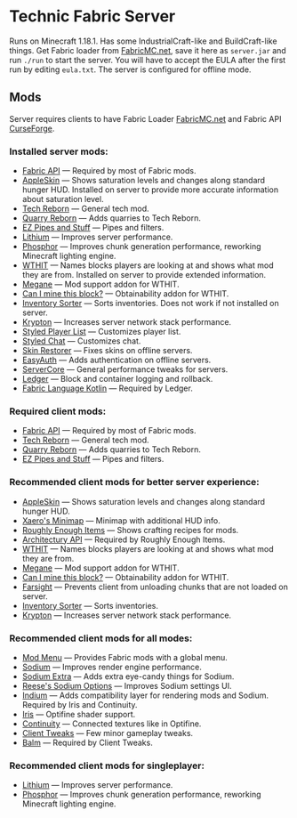 # Technic Fabric Server

Runs on Minecraft 1.18.1. Has some IndustrialCraft-like and BuildCraft-like things. Get Fabric loader from [FabricMC.net](https://fabricmc.net/), save it here as `server.jar` and run `./run` to start the server. You will have to accept the EULA after the first run by editing `eula.txt`. The server is configured for offline mode.

## Mods

Server requires clients to have Fabric Loader [FabricMC.net](https://fabricmc.net/) and Fabric API [CurseForge](https://www.curseforge.com/minecraft/mc-mods/fabric-api).

### Installed server mods:
- [Fabric API](https://www.curseforge.com/minecraft/mc-mods/fabric-api) —
  Required by most of Fabric mods.
- [AppleSkin](https://www.curseforge.com/minecraft/mc-mods/appleskin) —
  Shows saturation levels and changes along standard hunger HUD.
  Installed on server to provide more accurate information about saturation level.
- [Tech Reborn](https://www.curseforge.com/minecraft/mc-mods/techreborn) —
  General tech mod.
- [Quarry Reborn](https://www.curseforge.com/minecraft/mc-mods/quarry-reborn) —
  Adds quarries to Tech Reborn.
- [EZ Pipes and Stuff](https://www.curseforge.com/minecraft/mc-mods/styled-player-list) —
  Pipes and filters.
- [Lithium](https://www.curseforge.com/minecraft/mc-mods/lithium) —
  Improves server performance.
- [Phosphor](https://www.curseforge.com/minecraft/mc-mods/phosphor) —
  Improves chunk generation performance, reworking Minecraft lighting engine.
- [WTHIT](https://www.curseforge.com/minecraft/mc-mods/wthit) —
  Names blocks players are looking at and shows what mod they are from.
  Installed on server to provide extended information.
- [Megane](https://www.curseforge.com/minecraft/mc-mods/megane) —
  Mod support addon for WTHIT.
- [Can I mine this block?](https://www.curseforge.com/minecraft/mc-mods/can-i-mine-this-block) —
  Obtainability addon for WTHIT.
- [Inventory Sorter](https://www.curseforge.com/minecraft/mc-mods/inventory-sorting) —
  Sorts inventories.
  Does not work if not installed on server.
- [Krypton](https://www.curseforge.com/minecraft/mc-mods/krypton) —
  Increases server network stack performance.
- [Styled Player List](https://www.curseforge.com/minecraft/mc-mods/styled-player-list) —
  Customizes player list.
- [Styled Chat](https://www.curseforge.com/minecraft/mc-mods/styled-player-list) —
  Customizes chat.
- [Skin Restorer](https://www.curseforge.com/minecraft/mc-mods/skinrestorer) —
  Fixes skins on offline servers.
- [EasyAuth](https://www.curseforge.com/minecraft/mc-mods/easyauth) —
  Adds authentication on offline servers.
- [ServerCore](https://www.curseforge.com/minecraft/mc-mods/servercore) —
  General performance tweaks for servers.
- [Ledger](https://www.curseforge.com/minecraft/mc-mods/ledger) —
  Block and container logging and rollback.
- [Fabric Language Kotlin](https://www.curseforge.com/minecraft/mc-mods/fabric-language-kotlin) —
  Required by Ledger.

### Required client mods:
- [Fabric API](https://www.curseforge.com/minecraft/mc-mods/fabric-api) —
  Required by most of Fabric mods.
- [Tech Reborn](https://www.curseforge.com/minecraft/mc-mods/techreborn) —
  General tech mod.
- [Quarry Reborn](https://www.curseforge.com/minecraft/mc-mods/quarry-reborn) —
  Adds quarries to Tech Reborn.
- [EZ Pipes and Stuff](https://www.curseforge.com/minecraft/mc-mods/styled-player-list) —
  Pipes and filters.

### Recommended client mods for better server experience:
- [AppleSkin](https://www.curseforge.com/minecraft/mc-mods/appleskin) —
  Shows saturation levels and changes along standard hunger HUD.
- [Xaero's Minimap](https://www.curseforge.com/minecraft/mc-mods/xaeros-minimap) —
  Minimap with additional HUD info.
- [Roughly Enough Items](https://www.curseforge.com/minecraft/mc-mods/roughly-enough-items) —
  Shows crafting recipes for mods.
- [Architectury API](https://www.curseforge.com/minecraft/mc-mods/architectury-fabric) —
  Required by Roughly Enough Items.
- [WTHIT](https://www.curseforge.com/minecraft/mc-mods/wthit) —
  Names blocks players are looking at and shows what mod they are from.
- [Megane](https://www.curseforge.com/minecraft/mc-mods/megane) —
  Mod support addon for WTHIT.
- [Can I mine this block?](https://www.curseforge.com/minecraft/mc-mods/can-i-mine-this-block) —
  Obtainability addon for WTHIT.
- [Farsight](https://www.curseforge.com/minecraft/mc-mods/farsight) —
  Prevents client from unloading chunks that are not loaded on server.
- [Inventory Sorter](https://www.curseforge.com/minecraft/mc-mods/inventory-sorting) —
  Sorts inventories.
- [Krypton](https://www.curseforge.com/minecraft/mc-mods/krypton) —
  Increases server network stack performance.

### Recommended client mods for all modes:
- [Mod Menu](https://www.curseforge.com/minecraft/mc-mods/modmenu) —
  Provides Fabric mods with a global menu.
- [Sodium](https://www.curseforge.com/minecraft/mc-mods/sodium) —
  Improves render engine performance.
- [Sodium Extra](https://www.curseforge.com/minecraft/mc-mods/sodium-extra) —
  Adds extra eye-candy things for Sodium.
- [Reese's Sodium Options](https://www.curseforge.com/minecraft/mc-mods/reeses-sodium-options) —
  Improves Sodium settings UI.
- [Indium](https://www.curseforge.com/minecraft/mc-mods/indium) —
  Adds compatibility layer for rendering mods and Sodium.
  Required by Iris and Continuity.
- [Iris](https://www.curseforge.com/minecraft/mc-mods/irisshaders) —
  Optifine shader support.
- [Continuity](https://www.curseforge.com/minecraft/mc-mods/continuity) —
  Connected textures like in Optifine.
- [Client Tweaks](https://www.curseforge.com/minecraft/mc-mods/client-tweaks-fabric) —
  Few minor gameplay tweaks.
- [Balm](https://www.curseforge.com/minecraft/mc-mods/balm-fabric) —
  Required by Client Tweaks.

### Recommended client mods for singleplayer:
- [Lithium](https://www.curseforge.com/minecraft/mc-mods/lithium) —
  Improves server performance.
- [Phosphor](https://www.curseforge.com/minecraft/mc-mods/phosphor) —
  Improves chunk generation performance, reworking Minecraft lighting engine.
